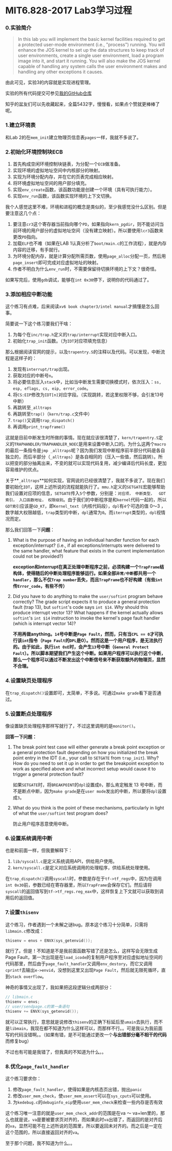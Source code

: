 # MIT6.828-2017 Lab3学习过程

### 0.实验简介

> In this lab you will implement the basic kernel facilities required to get a protected user-mode environment (i.e., "process") running. You will enhance the JOS kernel to set up the data structures to keep track of user environments, create a single user environment, load a program image into it, and start it running. You will also make the JOS kernel capable of handling any system calls the user environment makes and handling any other exceptions it causes.

由此可见，实验3的内容就是实现进程管理。

实验的所有代码提交可参见[我的GitHub仓库](https://github.com/astzls213/MIT6.828-2017Lab)

知乎的盆友们可以先收藏起来，全篇5432字，慢慢看，如果点个赞就更棒棒了呢。

### 1.建立环境表

和Lab 2的在`mem_init`建立物理页信息表`pages`一样，我就不多说了。

### 2.初始化环境控制块ECB

1. 首先构成空闲环境控制块链表，为分配一个`ECB`做准备。
2. 实现环境的虚拟地址空间中内核部分的映射。
3. 实现为环境分配内存，并在它的页表完成相应映射。
4. 将环境虚拟地址空间的用户部分填充。
5. 实现`env_create`函数，该函数功能是创建一个环境（具有可执行能力）。
6. 实现`env_run`函数，该函数实现环境的上下文切换。

我个人感觉这里不难，环境和进程的概念是类似的，至少我感觉没什么区别。但是要注意这几个点：

1. 要注意`cr3`这个寄存器当前指向哪个`PD`，如果指向`kern_pgdir`，则不能访问当前环境的用户部分的虚拟地址空间（没有建立映射）。所以要使用`lcr3`函数来更改`PD`指向。
2. 加载`ELF`也不难（如果在LAB 1认真分析了`boot/main.c`的工作流程），就是内存内容的迁移，有手就行。
3. 为环境分配内存，就是计算分配所需页数，使用`page_alloc`分配一页，然后用`page_insert`即可完成对应虚拟地址的映射。
4. 作者不明白为什么`env_run`时，不需要保留待切换环境的上下文？很奇怪。

如果写完后，使用`gdb`调试，能够在`int 0x30`停下，说明你的代码通过了。

### 3.添加相应中断功能

这个练习有点难，后来阅读`xv6 book chapter3/intel manual`才搞懂是怎么回事。

简要说一下这个练习要我们干啥：

1. 为每个在`inc/trap.h`定义的`trap/interrupt`实现对应中断入口。
2. 初始化`trap_init`函数。（为`IDT`对应项填充信息）

那么根据阅读官网的提示，以及`trapentry.S`的注释以及代码。可以发现，中断流程是这样子的：

1. 发现有`interrupt/trap`出现。
2. 获取对应的中断号`n`。
3. 将必要信息压入`stack`中，比如当中断发生需要切换模式时，依次压入：`ss, esp, eflags, cs, eip, error_code`。
4. 将`CS:EIP`修改为`IDT[n]`对应字段。（实现跳转，若这里权限不够，会引发13号中断）
5. 再跳转至`_alltraps`
6. 再跳转至`trap()`（`kern/trap.c`文件中）
7. `trap()`又调用`trap_dispatch()`
8. 再调用`print_trapframe()`

这就是目前中断发生时所做的事情。现在就应该很清楚了，`kern/trapentry.S`定义的`TRAPHANDLER/TRAPHANDLER_NOEC`是用来设置中断入口的。为什么这两个`macro`的最后一条指令是`jmp _alltraps`呢？因为我们发现中断程序前半部分代码是各自独立的，而后半部分（`_alltraps`）是各自相同的（压入一些值，然后跳转）。所以把变的部分抽离出来，不变的就可以实现代码复用，减少编译后代码长度，更加容易维护的优点。

关于**`_alltraps`**如何实现，官网说的已经很清楚了，我就不多说了。现在我们要初始化`IDT`，这样上述所说的流程就能执行了。`mmu.h`定义的`SETGATE`宏能够帮助我们设置对应项的信息，`SETGATE`传入`5`个参数，分别是：`对应项， 中断类型，  GDT索引， 入口函数地址， 权限级别`。由于我们的中断程序是和`kernel`代码一起的，所以`GDT索引`应该是`GD_KT`，即`Kernel_text`（内核代码段），`dpl`有`4`个可选的值 0～3 ，数字越大权限越低，`trap`类型的中断，`dpl`通常为`0`。而`iterrupt`类型的，`dpl`视情况而定。

那么我们回答一下**问题**：

1. What is the purpose of having an individual handler function for each exception/interrupt? (i.e., if all exceptions/interrupts were delivered to the same handler, what feature that exists in the current implementation could not be provided?)

   **exception和interrupt在真正处理中断程序之前，必须构建一个`TrapFrame`结构体，使得随后的中断处理程序能够运行。如果全部`异常/中断`都共用一个`handler`，那么不仅`Trap number`丢失，而且`TrapFrame`也不好构建（有些`int`传`Error_code`，有些不传）**

2. Did you have to do anything to make the `user/softint` program behave correctly? The grade script expects it to produce a general protection fault (trap 13), but `softint`'s code says `int $14`. *Why* should this produce interrupt vector 13? What happens if the kernel actually allows `softint`'s `int $14` instruction to invoke the kernel's page fault handler (which is interrupt vector 14)?

   **不用再做anything。`14`号中断是`Page Fault`，然而，只有当`CPL == 0`才可执行该`int`指令（`Page Fault`的`DPL`是0）。然而这是一个用户程序，是无法执行的。由于如此，执行`int 0xE`时，会产生`13`号中断（`General Protect Fault`）。所以脚本期望我们产生这个中断。如果用户程序可以执行这个中断，那么一个程序可以通过不断发出这个中断信号来不断获取额外的物理页，显然不合理。**

### 4.设置缺页处理程序

在`trap_dispatch()`设置即可，太简单，不多说。可通过`make grade`看下是否通过。

### 5.设置断点处理程序

像设置缺页处理程序那样写就行了，不过这里调用的是`monitor()`。

**回答一下问题：**

1. The break point test case will either generate a break point exception or a general protection fault depending on how you initialized the break point entry in the IDT (i.e., your call to `SETGATE` from `trap_init`). Why? How do you need to set it up in order to get the breakpoint exception to work as specified above and what incorrect setup would cause it to trigger a general protection fault?

   如果`SETGATE`时，将`BREAKPOINT`的`dpl`设置成`0`，那么肯定触发 13 号中断，而不是断点中断，因为`make grade`是在`user mode`发出的中断，所以要将`dpl`设置成`3`。

2. What do you think is the point of these mechanisms, particularly in light of what the `user/softint` test program does?

   防止用户程序恶意使用中断。

### 6.设置系统调用中断

也是和前面一样，但我要解释下：

1. `lib/syscall.c`是定义系统调用API，供给用户使用。
2. `kern/syscall.c`是定义对应系统调用的处理程序，供给系统处理使用。

在`trap_dispatch()`调用`syscall`时，参数是存在于`tf->tf_regs`中，因为在调用`int 0x30`前，参数已经在寄存器里，所以`TrapFrame`会保存它们。然后请将`syscall`的返回值写到`tf->tf_regs.reg_eax`中，这样恢复上下文就可以获取到调用后的返回值。

### 7.设置`thisenv`

这个练习，作者遇到一个未解之谜bug。原本这个练习十分简单，只需将`libmain.c`修改成：

```c
thisenv = envs + ENVX(sys_getenvid());
```

就行了。但是！不知道是不是我前面函数写错了还是怎么，这样写会无限生成Page Fault，第一次出现是在`load_icode`的复制用户程序至对应虚拟地址空间的代码那里，然后由于`page_fault_handler`又调用`env_destory`，而它又调用`cprintf`去输出`e->envid`，没想到这里又出现`Page Fault`，然后就无限死循环，直到`stack overflow`。

神奇的事情又出现了，我如果把这段逻辑分成两部分：

```c
// libmain.c
thisenv = envs;
// user/sendpage.c的第一条语句
thisenv += ENVX(sys_getenvid());
```

就可以正常执行，意思就是说修改`thisenv`的正确下标延后至`umain`去执行，而不是`libmain`，我现在都不知道为什么这样可以，而那样不行。。可是我认为我前面写的代码没错啊。。（如果有错，是不可能通过更改一个**与出错部分毫不相干的代码**而修复bug）

不过也有可能是我错了，但我真的不知道为什么。。

### 8.优化`page_fault_handler`

这个练习要求你：

1. 修改`page_fault_handler`，使得如果是内核态页出错，抛出`panic`
2. 修改`user_mem_check`，使`user_mem_assert`可以在`sys_cputs`可以使用。
3. 为`kedebug.c`的`debuginfo_eip`使用`user_mem_check`来检查一些内存是否有效

这个练习唯一注意的就是`user_mem_check_addr`的范围是在va ～ va+len里的，那么也就是说，`va`是要被要求页对齐的，而如果此时`va`出错了，而返回的是对齐后的`va`，显然可能不在上述所说的范围里，所以要返回未对齐的。而之后是一定在这个范围的，所以直接返回对齐的`va`。

至于那个问题，我不知道为什么。。